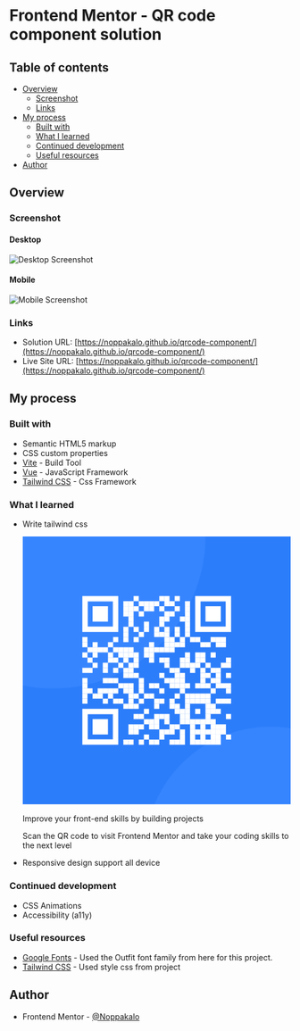 # Frontend Mentor - QR code component solution

## Table of contents

-   [Overview](#overview)
    -   [Screenshot](#screenshot)
    -   [Links](#links)
-   [My process](#my-process)
    -   [Built with](#built-with)
    -   [What I learned](#what-i-learned)
    -   [Continued development](#continued-development)
    -   [Useful resources](#useful-resources)
-   [Author](#author)

## Overview

### Screenshot

#### Desktop

![Desktop Screenshot](./screenshot/qr-code-desktop.png)

#### Mobile

![Mobile Screenshot](./screenshot/qr-code-mobile.png)

### Links

-   Solution URL: [https://noppakalo.github.io/qrcode-component/](https://noppakalo.github.io/qrcode-component/)
-   Live Site URL: [https://noppakalo.github.io/qrcode-component/](https://noppakalo.github.io/qrcode-component/)

## My process

### Built with

-   Semantic HTML5 markup
-   CSS custom properties
-   [Vite](https://vite.dev/) - Build Tool
-   [Vue](https://vuejs.org/) - JavaScript Framework
-   [Tailwind CSS](https://tailwindcss.com/) - Css Framework

### What I learned

-   Write tailwind css

      <div class="container flex items-center justify-center h-svh">
          <div class="card">
              <img src="/image-qr-code.png" class="rounded-[10px]" alt="qrcode" />
              <div class="flex flex-col gap-4">
                  <p class="text-preset1 text-center">
                      Improve your front-end skills by building projects
                  </p>
                  <p class="text-preset2 text-center">
                      Scan the QR code to visit Frontend Mentor and take your
                      coding skills to the next level
                  </p>
              </div>
          </div>
      </div>

-   Responsive design support all device

### Continued development

-   CSS Animations
-   Accessibility (a11y)

### Useful resources

-   [Google Fonts](https://fonts.google.com/) - Used the Outfit font family from here for this project.
-   [Tailwind CSS](https://tailwindcss.com) - Used style css from project

## Author

-   Frontend Mentor - [@Noppakalo](https://www.frontendmentor.io/profile/Noppakalo)
